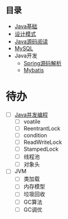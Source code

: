 
## 目录

- [Java基础](./Java%E5%9F%BA%E7%A1%80.md)
- [设计模式](./%E8%AE%BE%E8%AE%A1%E6%A8%A1%E5%BC%8F.md)
- [Java源码阅读](./Java%E6%BA%90%E7%A0%81%E9%98%85%E8%AF%BB/README.md)
- [MySQL](./MySQL.md)
- Java开发
  - [Spring源码解析](./spring%E6%BA%90%E7%A0%81%E8%A7%A3%E6%9E%90.md)
  - [Mybatis](./mybatis.md)

# 待办

- [ ] [Java并发编程](./Java%E5%9F%BA%E7%A1%80.md)
  - [ ] voatile
  - [ ] ReentrantLock
  - [ ] condition
  - [ ] ReadWriteLock
  - [ ] StampedLock
  - [ ] 线程池
  - [ ] 对象头

- [ ] JVM
  - [ ] 类加载
  - [ ] 内存模型
  - [ ] 垃圾回收
  - [ ] GC算法
  - [ ] GC调优